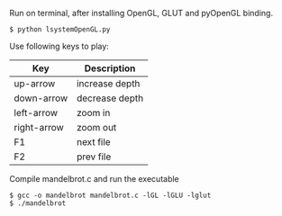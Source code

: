 Run on terminal, after installing OpenGL, GLUT and pyOpenGL binding.


```
$ python lsystemOpenGL.py
```

Use following keys to play:

Key | Description 
--- | ---
up-arrow | increase depth
down-arrow | decrease depth
left-arrow | zoom in       
right-arrow | zoom out      
F1 | next file     
F2 | prev file     

Compile mandelbrot.c and run the executable

```
$ gcc -o mandelbrot mandelbrot.c -lGL -lGLU -lglut
$ ./mandelbrot
```
